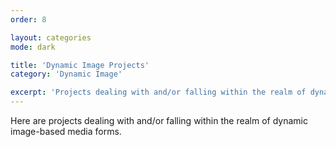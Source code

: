 ```yaml
---
order: 8

layout: categories
mode: dark

title: 'Dynamic Image Projects'
category: 'Dynamic Image'

excerpt: 'Projects dealing with and/or falling within the realm of dynamic image-based media forms.'
---
```


Here are projects dealing with and/or falling within the realm of dynamic image-based media forms.
